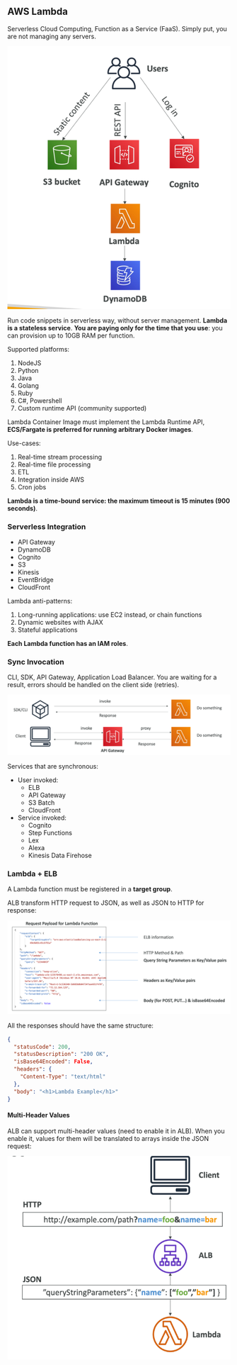 ## AWS Lambda

Serverless Cloud Computing, Function as a Service (FaaS).
Simply put, you are not managing any servers.

![serverless.png](serverless.png)

Run code snippets in serverless way,
without server management.
**Lambda is a stateless service**.
**You are paying only for the time that you use**:
you can provision up to 10GB RAM per function.

Supported platforms:
1. NodeJS
2. Python
3. Java
4. Golang
5. Ruby
6. C#, Powershell
7. Custom runtime API (community supported)

Lambda Container Image must implement the Lambda Runtime API,
**ECS/Fargate is preferred for running arbitrary Docker images**.

Use-cases:
1. Real-time stream processing
2. Real-time file processing
3. ETL
4. Integration inside AWS
5. Cron jobs

**Lambda is a time-bound service: the maximum timeout is 15 minutes (900 seconds)**. 

### Serverless Integration

* API Gateway
* DynamoDB
* Cognito
* S3
* Kinesis
* EventBridge
* CloudFront

Lambda anti-patterns:
1. Long-running applications: use EC2 instead, or chain functions
2. Dynamic websites with AJAX
3. Stateful applications

**Each Lambda function has an IAM roles**.

### Sync Invocation

CLI, SDK, API Gateway, Application Load Balancer.
You are waiting for a result,
errors should be handled on the client side (retries).

![sync.png](sync.png)

Services that are synchronous:
* User invoked:
  * ELB
  * API Gateway
  * S3 Batch
  * CloudFront
* Service invoked:
  * Cognito
  * Step Functions
  * Lex
  * Alexa
  * Kinesis Data Firehose

### Lambda + ELB

A Lambda function must be registered in a **target group**.

ALB transform HTTP request to JSON, as well as JSON to HTTP for response:

![elb.png](elb.png)

All the responses should have the same structure:

```json
{
  "statusCode": 200,
  "statusDescription": "200 OK",
  "isBase64Encoded": False,
  "headers": {
    "Content-Type": "text/html"
  },
  "body": "<h1>Lambda Example</h1>"
}
```

#### Multi-Header Values

ALB can support multi-header values (need to enable it in ALB).
When you enable it, values for them will be translated to
arrays inside the JSON request:

![mv.png](mv.png)
